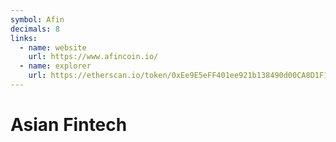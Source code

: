 ```yaml
---
symbol: Afin
decimals: 8
links:
  - name: website
    url: https://www.afincoin.io/
  - name: explorer
    url: https://etherscan.io/token/0xEe9E5eFF401ee921b138490d00CA8D1F13f67A72
---
```


# Asian Fintech
